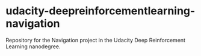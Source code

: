 # udacity-deepreinforcementlearning-navigation
Repository for the Navigation project in the Udacity Deep Reinforcement Learning nanodegree.
